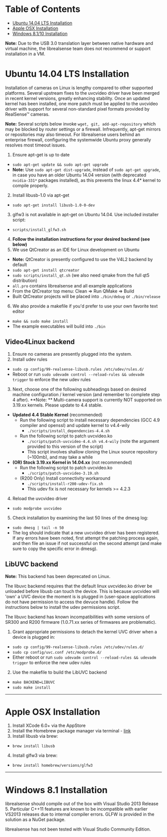 # Table of Contents
* [Ubuntu 14.04 LTS Installation](#ubuntu-1404-lts-installation)
* [Apple OSX Installation](#apple-osx-installation)
* [Windows 8.1/10 Installation](#windows-81-installation)

**Note:** Due to the USB 3.0 translation layer between native hardware and virtual machine, the librealsense team does not recommend or support installation in a VM. 

# Ubuntu 14.04 LTS Installation

Installation of cameras on Linux is lengthy compared to other supported platforms. Several upstream fixes to the uvcvideo driver have been merged in recent kernel versions, greatly enhancing stability. Once an updated kernel has been installed, one more patch must be applied to the uvcvideo driver with support for several non-standard pixel formats provided by RealSense™ cameras.

**Note:** Several scripts below invoke `wget, git, add-apt-repository` which may be blocked by router settings or a firewall. Infrequently, apt-get mirrors or repositories may also timeout. For librealsense users behind an enterprise firewall, configuring the systemwide Ubuntu proxy generally resolves most timeout issues.

1. Ensure apt-get is up to date
  * `sudo apt-get update && sudo apt-get upgrade`
  * **Note:** Use `sudo apt-get dist-upgrade`, instead of `sudo apt-get upgrade`, in case you have an older Ubuntu 14.04 version (with deprecated `nvidia-331*` packages installed), as this prevents the linux 4.4* kernel to compile properly.
2. Install libusb-1.0 via apt-get
  * `sudo apt-get install libusb-1.0-0-dev`
3. glfw3 is not available in apt-get on Ubuntu 14.04. Use included installer script:
  * `scripts/install_glfw3.sh`
4. **Follow the installation instructions for your desired backend (see below)**
5. We use QtCreator as an IDE for Linux development on Ubuntu
  * **Note:** QtCreator is presently configured to use the V4L2 backend by default
  * `sudo apt-get install qtcreator`
  * `sudo scripts/install_qt.sh` (we also need qmake from the full qt5 distribution)
  * `all.pro` contains librealsense and all example applications
  * From the QtCreator top menu: Clean => Run QMake => Build
  * Built QtCreator projects will be placed into `./bin/debug` or `./bin/release`
6. We also provide a makefile if you'd prefer to use your own favorite text editor
  * `make && sudo make install`
  * The example executables will build into `./bin`

## Video4Linux backend

1. Ensure no cameras are presently plugged into the system.
2. Install udev rules 
  * `sudo cp config/99-realsense-libusb.rules /etc/udev/rules.d/`
  * Reboot or run `sudo udevadm control --reload-rules && udevadm trigger` to enforce the new udev rules
3. Next, choose one of the following subheadings based on desired machine configuration / kernel version (and remember to complete step 4 after). **Note: ** Multi-camera support is currently NOT supported on 3.19.xx kernels. Please update to 4.4 stable. 
  * **Updated 4.4 Stable Kernel** (recommended)
    * Run the following script to install necessary dependencies (GCC 4.9 compiler and openssl) and update kernel to v4.4-wily
      * `./scripts/install_dependencies-4.4.sh`
    * Run the following script to patch uvcvideo.ko
      * `./scripts/patch-uvcvideo-4.4.sh v4.4-wily` (note the argument provided to this version of the script)
      * This script involves shallow cloning the Linux source repository (~100mb), and may take a while
  * **(OR) Stock 3.19.xx Kernel in 14.04.xx** (not recommended)
    * Run the following script to patch uvcvideo.ko
      * `./scripts/patch-uvcvideo-3.19.sh`
    * (R200 Only) Install connectivity workaround
      * `./scripts/install-r200-udev-fix.sh`
      * This udev fix is not necessary for kernels >= 4.2.3
4. Reload the uvcvideo driver
  * `sudo modprobe uvcvideo`
5. Check installation by examining the last 50 lines of the dmesg log:
  * `sudo dmesg | tail -n 50`
  * The log should indicate that a new uvcvideo driver has been registered. If any errors have been noted, first attempt the patching process again, and then file an issue if not successful on the second attempt (and make sure to copy the specific error in dmesg). 

## LibUVC backend

**Note:** This backend has been deprecated on Linux.

The libuvc backend requires that the default linux uvcvideo.ko driver be unloaded before libusb can touch the device. This is because uvcvideo will 'own' a UVC device the moment is is plugged in (user-space applications do not have permission to access the devuce handle). Follow the instructions below to install the udev permissions script.

The libuvc backend has known incompatibilities with some versions of SR300 and R200 firmware (1.0.71.xx series of firmwares are problematic). 

1. Grant appropriate permissions to detach the kernel UVC driver when a device is plugged in:
  * `sudo cp config/99-realsense-libusb.rules /etc/udev/rules.d/`
  * `sudo cp config/uvc.conf /etc/modprobe.d/`
  * Either reboot or run `sudo udevadm control --reload-rules && udevadm trigger` to enforce the new udev rules
2. Use the makefile to build the LibUVC backend
  * `make BACKEND=LIBUVC`
  * `sudo make install`

---

# Apple OSX Installation  

1. Install XCode 6.0+ via the AppStore
2. Install the Homebrew package manager via terminal - [link](http://brew.sh/)
3. Install libusb via brew:
  * `brew install libusb`
4. Install glfw3 via brew:
  * `brew install homebrew/versions/glfw3`

---

# Windows 8.1 Installation

librealsense should compile out of the box with Visual Studio 2013 Release 5. Particular C++11 features are known to be incompatible with earlier VS2013 releases due to internal compiler errors. GLFW is provided in the solution as a NuGet package.

librealsense has not been tested with Visual Studio Community Edition.
